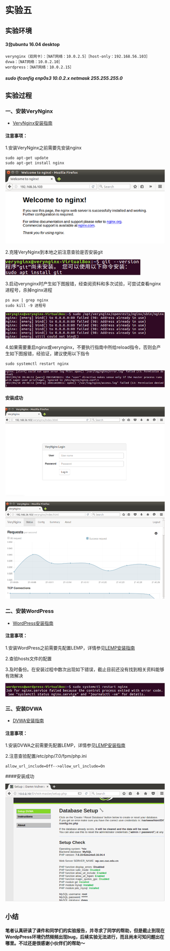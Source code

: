 # 实验五

## 实验环境

#### 3台ubuntu 16.04 desktop 
```
verynginx（双网卡）：［NAT网络：10.0.2.5］［host-only：192.168.56.103］
dvwa：［NAT网络：10.0.2.10］
wordpress：［NAT网络：10.0.2.15］

```
##### sudo ifconfig enp0s3 10.0.2.x netmask 255.255.255.0

## 实验过程

### 一、安装VeryNginx

* [VeryNginx安装指南](https://github.com/alexazhou/VeryNginx/blob/master/readme_zh.md)

#### 注意事项：

1.安装VeryNginx之前需要先安装nginx
```
sudo apt-get update
sudo apt-get install nginx
```
![](pic/nginx.PNG)

2.克隆VeryNginx到本地之前注意查验是否安装git

![](pic/git.PNG)

3.启动verynginx时产生如下图报错，经查阅资料和多次试验，可尝试查看nginx进程号，杀掉nginx进程
```
ps aux | grep nginx
sudo kill -9 进程号
```
![](pic/start_problem.PNG)

4.如果需要重启nginx或verynginx，不要执行指南中所给reload指令，否则会产生如下图报错，经验证，建议使用以下指令
```
sudo systemctl restart nginx
```
![](pic/reload_error.PNG)

#### 安装成功

![](pic/success1.PNG)

![](pic/success2.PNG)

### 二、安装WordPress

* [WordPress安装指南](https://www.digitalocean.com/community/tutorials/how-to-install-wordpress-with-lemp-on-ubuntu-16-04)

#### 注意事项：

1.安装WordPress之前需要先配置LEMP，详情参见[LEMP安装指南](https://www.digitalocean.com/community/tutorials/how-to-install-linux-nginx-mysql-php-lemp-stack-in-ubuntu-16-04)

2.查验hosts文件的配置

3.及时备份。在安装过程中数次出现如下错误，截止目前还没有找到相关资料能够有效解决

![](pic/code_error.PNG)

### 三、安装DVWA

* [DVWA安装指南](https://github.com/ethicalhack3r/DVWA/blob/master/README.md)

#### 注意事项：

1.安装DVWA之前需要先配置LEMP，详情参见[LEMP安装指南](https://www.digitalocean.com/community/tutorials/how-to-install-linux-nginx-mysql-php-lemp-stack-in-ubuntu-16-04)

2.注意查验配置/etc/php/7.0/fpm/php.ini
```
allow_url_include=Off-->allow_url_include=On
```
####安装成功

![](pic/dvwa.PNG)

## 小结

#### 笔者认真研读了课件和同学们的实验报告，并寻求了同学的帮助，但是截止到现在WordpPress环境仍然频频出现bug，后续实验无法进行，而且尚未可知问题出在哪里。不过还是很感谢小伙伴们的帮助～


